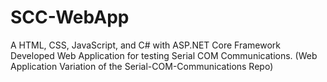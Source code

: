 # SCC-WebApp
A HTML, CSS, JavaScript, and C# with ASP.NET Core Framework Developed Web Application for testing Serial COM Communications. (Web Application Variation of the Serial-COM-Communications Repo)
